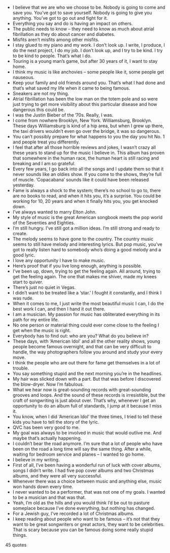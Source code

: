  - I believe that we are who we choose to be. Nobody is going to come and save you. You’ve got to save yourself. Nobody is going to give you anything. You’ve got to go out and fight for it.
 - Everything you say and do is having an impact on others.
 - The public needs to know – they need to know as much about atrial fibrillation as they do about cancer and diabetes.
 - Misfits aren’t misfits among other misfits.
 - I stay glued to my piano and my work. I don’t look up. I write, I produce, I do the next project, I do my job. I don’t look up, and I try to be kind. I try to be kind to people. That’s what I do.
 - Touring is a young man’s game, but after 30 years of it, I want to stay home.
 - I think my music is like anchovies – some people like it, some people get nauseous.
 - Keep your family and old friends around you. That’s what I had done and that’s what saved my life when it came to being famous.
 - Sneakers are not my thing.
 - Atrial fibrillation has been the low man on the totem pole and so were just trying to get more visibility about this particular disease and how dangerous this could be.
 - I was the Justin Bieber of the ’70s. Really, I was.
 - I come from nowhere Brooklyn, New York. Williamsburg, Brooklyn. These days Williamsburg is kind of a hip area, but when I grew up there, the taxi drivers wouldn’t even go over the bridge, it was so dangerous.
 - You can’t possibly prepare for what happens to you the day you hit No. 1 and people treat you differently.
 - I feel that after all those horrible reviews and jokes, I wasn’t crazy all these years to stand up for the music I believe in. This album has proven that somewhere in the human race, the human heart is still racing and breaking and I am so grateful.
 - Every few years, I go back into all the songs and I update them so that it never sounds like an oldies show. If you come to the shows, they’re full of muscle. ‘Copacabana’ sounds like it could have been released yesterday.
 - Fame is always a shock to the system; there’s no school to go to, there are no books to read, and when it hits you, it’s a surprise. You could be working for 10, 20 years and when it finally hits you, you get knocked down.
 - I’ve always wanted to marry Elton John.
 - My style of music is the great American songbook meets the pop world of the Seventies and Eighties.
 - I’m still hungry. I’ve still got a million ideas. I’m still strong and ready to create.
 - The melody seems to have gone to the country. The country music seems to still have melody and interesting lyrics. But pop music, you’ve got to really listen hard to somebody who’s doing a good melody and a good lyric.
 - I love any opportunity I have to make music.
 - Here’s proof that if you live long enough, anything is possible.
 - I’ve been up, down, trying to get the feeling again. All around, trying to get the feeling again. The one that makes me shiver, made my knees start to quiver.
 - There’s just no quiet in Vegas.
 - I didn’t want to be treated like a ‘star.’ I fought it constantly, and I think I was rude.
 - When it comes to me, I just write the most beautiful music I can, I do the best work I can, and then I hand it out there.
 - I am a musician. My passion for music has obliterated everything in its path for my entire life.
 - No one person or material thing could ever come close to the feeling I get when the music is right.
 - Everybody has to find out: who are you? What do you believe in?
 - These days, with ‘American Idol’ and all the other reality shows, young people become famous overnight, and that can be very difficult to handle, the way photographers follow you around and study your every move.
 - I think the people who are out there for fame get themselves in a lot of trouble.
 - You say something stupid and the next morning you’re in the headlines.
 - My hair was slicked down with a part. But that was before I discovered the blow-dryer. Now I’m fabulous.
 - What we hear now is great-sounding records with great-sounding grooves and loops. And the sound of these records is irresistible, but the craft of songwriting is just about over. That’s why, whenever I get an opportunity to do an album full of standards, I jump at it because I miss it.
 - You know, when I did ‘American Idol’ the three times, I tried to tell these kids you have to tell the story of the lyric.
 - QVC has been very good to me.
 - My goal was always to be involved in music that would outlive me. And maybe that’s actually happening.
 - I couldn’t bear the road anymore. I’m sure that a lot of people who have been on the road a long time will say the same thing. After a while, waiting for bedroom service and planes – I wanted to go home.
 - I believe in my writing.
 - First of all, I’ve been having a wonderful run of luck with cover albums, songs I didn’t write. I had five pop cover albums and two Christmas albums, and they were all very successful.
 - Whenever there was a choice between music and anything else, music won hands down every time.
 - I never wanted to be a performer, that was not one of my goals. I wanted to be a musician and that was that.
 - Yeah, I’m old as the hills and you would think I’d be out to pasture someplace because I’ve done everything, but nothing has changed.
 - For a Jewish guy, I’ve recorded a lot of Christmas albums.
 - I keep reading about people who want to be famous – it’s not that they want to be great songwriters or great actors, they want to be celebrities. That is scary because you can be famous doing some really stupid things.

45 quotes